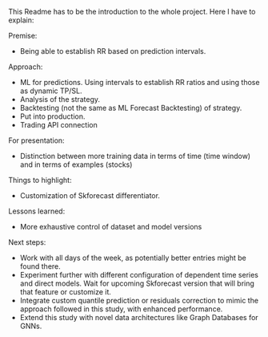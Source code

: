 
This Readme has to be the introduction to the whole project. Here I have to explain:

Premise:
- Being able to establish RR based on prediction intervals.

Approach:
- ML for predictions. Using intervals to establish RR ratios and using those as dynamic TP/SL.
- Analysis of the strategy.
- Backtesting (not the same as ML Forecast Backtesting) of strategy.
- Put into production.
- Trading API connection


For presentation:
- Distinction between more training data in terms of time (time window) and in terms of examples (stocks)



Things to highlight:
- Customization of Skforecast differentiator.

Lessons learned:
- More exhaustive control of dataset and model versions

Next steps:
- Work with all days of the week, as potentially better entries might be found there.
- Experiment further with different configuration of dependent time series and direct models. Wait for upcoming Skforecast version that will bring that feature or customize it.
- Integrate custom quantile prediction or residuals correction to mimic the approach followed in this study, with enhanced performance.
- Extend this study with novel data architectures like Graph Databases for GNNs.